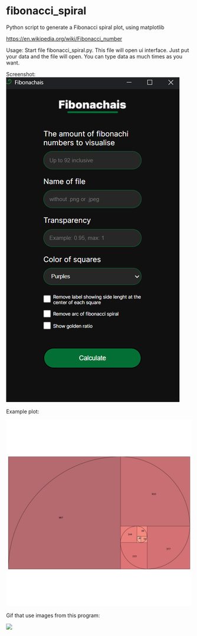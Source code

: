 # fibonacci_spiral

Python script to generate a Fibonacci spiral plot, using matplotlib

https://en.wikipedia.org/wiki/Fibonacci_number


Usage:
Start file fibonacci_spiral.py. This file will open ui interface. Just put your data and the file will open. You can type data as much times as you want.

Screenshot:
![](./screenshot.png)

Example plot:

![](./plot.png)

Gif that use images from this program:

![](https://media.giphy.com/media/stVWPM4WEuFCTd28R1/giphy.gif)
